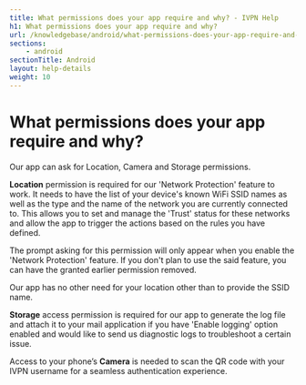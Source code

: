 ```yaml
---
title: What permissions does your app require and why? - IVPN Help
h1: What permissions does your app require and why?
url: /knowledgebase/android/what-permissions-does-your-app-require-and-why?/
sections:
    - android
sectionTitle: Android
layout: help-details
weight: 10
---
```

# What permissions does your app require and why?

Our app can ask for Location, Camera and Storage permissions.

**Location** permission is required for our 'Network Protection' feature to work. It needs to have the list of your device's known WiFi SSID names as well as the type and the name of the network you are currently connected to. This allows you to set and manage the 'Trust' status for these networks and allow the app to trigger the actions based on the rules you have defined.

The prompt asking for this permission will only appear when you enable the 'Network Protection' feature. If you don't plan to use the said feature, you can have the granted earlier permission removed.

Our app has no other need for your location other than to provide the SSID name.

**Storage** access permission is required for our app to generate the log file and attach it to your mail application if you have 'Enable logging' option enabled and would like to send us diagnostic logs to troubleshoot a certain issue.

Access to your phone’s **Camera** is needed to scan the QR code with your IVPN username for a seamless authentication experience.